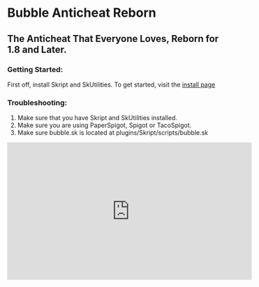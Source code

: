 # Bubble Anticheat Reborn

## The Anticheat That Everyone Loves, Reborn for 1.8 and Later.

### Getting Started:

First off, install Skript and SkUtilities. To get started, visit the
[install page](install.md)

### Troubleshooting:

1. Make sure that you have Skript and SkUtilities installed.
2. Make sure you are using PaperSpigot, Spigot or TacoSpigot.
3. Make sure bubble.sk is located at plugins/Skript/scripts/bubble.sk


<iframe width="560" height="315" src="https://www.youtube.com/embed/d2nniwxu3A4?start=4" frameborder="0" allow="accelerometer; autoplay; encrypted-media; gyroscope; picture-in-picture" allowfullscreen></iframe>

<!-- Global site tag (gtag.js) - Google Analytics -->
<script async src="https://www.googletagmanager.com/gtag/js?id=UA-123568344-4"></script>
<script>
  window.dataLayer = window.dataLayer || [];
  function gtag(){dataLayer.push(arguments);}
  gtag('js', new Date());

  gtag('config', 'UA-123568344-4');
</script>
